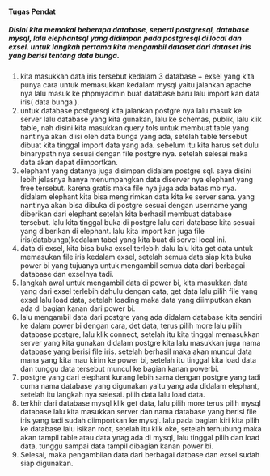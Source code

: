 #### Tugas Pendat

##### Disini kita memakai beberapa database, seperti postgresql, database mysql, lalu elephantsql yang didimpan pada postgresql di local dan exsel. untuk langkah pertama kita mengambil dataset dari  dataset iris yang berisi tentang data bunga. 

1. kita masukkan data iris tersebut kedalam 3 database + exsel yang kita punya cara untuk memasukkan kedalam mysql yaitu jalankan apache nya lalu masuk ke phpmyadmin buat database baru lalu import kan data iris( data bunga ).
2. untuk database postgresql kita jalankan postgre nya lalu masuk ke server lalu database yang kita gunakan, lalu ke schemas, publik, lalu klik table, nah disini kita masukkan query tols untuk membuat table yang nantinya akan diisi oleh data bunga yang ada, setelah table tersebut dibuat kita tinggal import data yang ada. sebelum itu kita harus set dulu binarypath nya sesuai dengan file postgre nya. setelah selesai maka data akan dapat diimportkan.
3. elephant yang datanya juga disimpan didalam postgre sql. saya disini lebih jelasnya hanya menumpangkan data diserver nya elephant yang free tersebut. karena gratis maka file nya juga ada batas mb nya. didalam elephant kita bisa mengirimkan data kita ke server sana. yang nantinya akan bisa dibuka di postgre sesuai dengan username yang diberikan dari elephant setelah kita berhasil membuat database tersebut. lalu kita tinggal buka di postgre lalu cari database kita sesuai yang diberikan di elephant. lalu kita import kan juga file iris(databunga)kedalam tabel yang kita buat di servel local ini.
4. data di exsel, kita bisa buka exsel terlebih dalu lalu kita get data untuk memasukan file iris kedalam exsel, setelah semua data siap kita buka power bi yang tujuanya untuk mengambil semua data dari berbagai database dan exselnya tadi.
5. langkah awal untuk mengambil data di power bi, kita masukkan data yang dari exsel terlebih dahulu dengan cata, get data lalu pilih file yang exsel lalu load data, setelah loading maka data yang diimputkan akan ada di bagian kanan dari power bi.
6. lalu mengambil data dari postgre yang ada didalam database kita sendiri ke dalam power bi dengan cara, det data, terus pilih more lalu pilih database postgre, lalu klik connect, setelah itu kita tinggal memasukkan server yang kita gunakan didalam postgre kita lalu masukkan juga nama database yang berisi file iris. setelah berhasil maka akan muncul data mana yang kita mau kirim ke power bi, setelah itu tinggal kita load data dan tunggu data tersebut muncul ke bagian kanan powerbi.
7. postgre yang dari elephant kurang lebih sama dengan postgre yang tadi cuma nama database yang digunakan yaitu yang ada didalam elephant, setelah itu langkah nya selesai. pilih data lalu load data.
8. terkhir dari database mysql klik get data, lalu pilih more terus pilih mysql database lalu kita masukkan server dan nama database yang berisi file iris yang tadi sudah diimportkan ke mysql. lalu pada bagian kiri kita pilih ke database lalu isikan root, setelah itu klik oke, setelah terhubung maka akan tampil table atau data ynag ada di mysql, lalu tinggal pilih dan load data, tunggu sampai data tampil dibagian kanan power bi.
9. Selesai, maka pengambilan data dari berbagai datbase dan exsel sudah siap digunakan. 